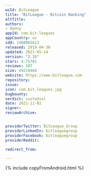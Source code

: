 ```yaml
---
wsId: BitLeague
title: "BitLeague - Bitcoin Banking"
altTitle:
authors:
- danny
appId: com.bit.leagues
appCountry: us
idd: 1460001613
released: 2019-04-30
updated: 2021-05-14
version: "2.15"
stars: 4.75701
reviews: 107
size: 49214464
website: https://www.bitleague.com
repository:
issue:
icon: com.bit.leagues.jpg
bugbounty:
verdict: custodial
date: 2021-11-02
signer:
reviewArchive:


providerTwitter: BitLeague_Group
providerLinkedIn: bitleaguegroup
providerFacebook: bitleaguegroup
providerReddit:

redirect_from:

---
```

{% include copyFromAndroid.html %}
